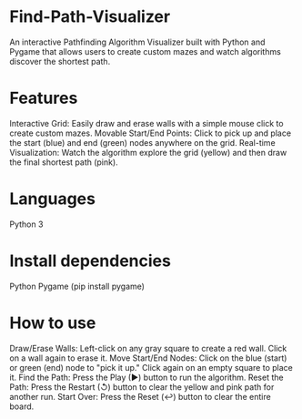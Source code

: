 # Find-Path-Visualizer
An interactive Pathfinding Algorithm Visualizer built with Python and Pygame that allows users to create custom mazes and watch algorithms discover the shortest path.

# Features
Interactive Grid: Easily draw and erase walls with a simple mouse click to create custom mazes.
Movable Start/End Points: Click to pick up and place the start (blue) and end (green) nodes anywhere on the grid.
Real-time Visualization: Watch the algorithm explore the grid (yellow) and then draw the final shortest path (pink).

# Languages
Python 3

# Install dependencies
Python
Pygame (pip install pygame)

# How to use
Draw/Erase Walls: Left-click on any gray square to create a red wall. Click on a wall again to erase it.
Move Start/End Nodes: Click on the blue (start) or green (end) node to "pick it up." Click again on an empty square to place it.
Find the Path: Press the Play (▶) button to run the algorithm.
Reset the Path: Press the Restart (↺) button to clear the yellow and pink path for another run.
Start Over: Press the Reset (↩) button to clear the entire board.
